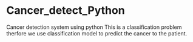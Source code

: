 # Cancer_detect_Python
Cancer detection system using python
This is a classification problem therfore we use classification model to predict the cancer to the patient.

